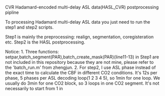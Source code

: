 CVR Hadamard-encoded multi-delay ASL data(HASL_CVR) postprocessing pipline

To processing Hadamard multi-delay ASL data you just need to run the step1 and step2 scripts.

Step1 is mainly the preprocessing: realign, segmentation, coregisteration etc.
Step2 is the HASL postprocessing.

Notice: 1. Three functions: setpar,batch_segment(PAR),batch_create_mask(PAR)(line11-13) in Step1 are not included in this repository because they are not mine, please refer to the 'batch_run.m' from zhengjun.
        2. For step2, I use ASL phase instead of the exact time to calculate the CBF in different CO2 conditions. It's 12s per  phase, 5 phases per ASL decoding loop(1 2 3 4 5), so 1min for one loop. We usually do 3min for one CO2 block, so 3 loops in one CO2 segment. It's not necessarily to start from 1 in 
            
